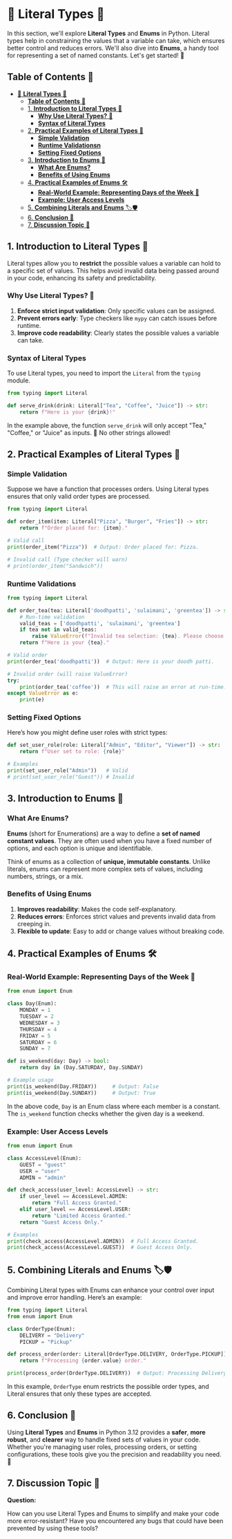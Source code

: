 # 📘 **Literal Types** 🐍

In this section, we'll explore **Literal Types** and **Enums** in Python. Literal types help in constraining the values that a variable can take, which ensures better control and reduces errors. We'll also dive into **Enums**, a handy tool for representing a set of named constants. Let's get started! 🚀


## **Table of Contents** 📖

- [📘 **Literal Types** 🐍](#-literal-types-)
  - [**Table of Contents** 📖](#table-of-contents-)
  - [1. **Introduction to Literal Types** 📜](#1-introduction-to-literal-types-)
    - [**Why Use Literal Types?** 🤔](#why-use-literal-types-)
    - [**Syntax of Literal Types**](#syntax-of-literal-types)
  - [2. **Practical Examples of Literal Types** 🔧](#2-practical-examples-of-literal-types-)
    - [**Simple Validation**](#simple-validation)
    - [**Runtime Validationsn**](#runtime-validations)
    - [**Setting Fixed Options**](#setting-fixed-options)
  - [3. **Introduction to Enums** 🌟](#3-introduction-to-enums-)
    - [**What Are Enums?**](#what-are-enums)
    - [**Benefits of Using Enums**](#benefits-of-using-enums)
  - [4. **Practical Examples of Enums** 🛠️](#4-practical-examples-of-enums-️)
    - [**Real-World Example: Representing Days of the Week** 📅](#real-world-example-representing-days-of-the-week-)
    - [**Example: User Access Levels**](#example-user-access-levels)
  - [5. **Combining Literals and Enums** 🏷️🛡️](#5-combining-literals-and-enums-️️)
  - [6. **Conclusion** 🏁](#6-conclusion-)
  - [7. **Discussion Topic** 💬](#7-discussion-topic-)


## 1. **Introduction to Literal Types** 📜

Literal types allow you to **restrict** the possible values a variable can hold to a specific set of values. This helps avoid invalid data being passed around in your code, enhancing its safety and predictability.

### **Why Use Literal Types?** 🤔

1. **Enforce strict input validation**: Only specific values can be assigned.
2. **Prevent errors early**: Type checkers like `mypy` can catch issues before runtime.
3. **Improve code readability**: Clearly states the possible values a variable can take.

### **Syntax of Literal Types**

To use Literal types, you need to import the `Literal` from the `typing` module. 

```python
from typing import Literal

def serve_drink(drink: Literal["Tea", "Coffee", "Juice"]) -> str:
    return f"Here is your {drink}!"
```

In the example above, the function `serve_drink` will only accept "Tea," "Coffee," or "Juice" as inputs. 🚫 No other strings allowed!


## 2. **Practical Examples of Literal Types** 🔧

### **Simple Validation**

Suppose we have a function that processes orders. Using Literal types ensures that only valid order types are processed.

```python
from typing import Literal

def order_item(item: Literal["Pizza", "Burger", "Fries"]) -> str:
    return f"Order placed for: {item}."

# Valid call
print(order_item("Pizza"))  # Output: Order placed for: Pizza.

# Invalid call (Type checker will warn)
# print(order_item("Sandwich")) 
```

### **Runtime Validations**
```python
from typing import Literal

def order_tea(tea: Literal['doodhpatti', 'sulaimani', 'greentea']) -> str:
    # Run-time validation
    valid_teas = ['doodhpatti', 'sulaimani', 'greentea']
    if tea not in valid_teas:
        raise ValueError(f"Invalid tea selection: {tea}. Please choose from {valid_teas}.")
    return f"Here is your {tea}."

# Valid order
print(order_tea('doodhpatti'))  # Output: Here is your doodh patti.

# Invalid order (will raise ValueError)
try:
    print(order_tea('coffee'))  # This will raise an error at run-time.
except ValueError as e:
    print(e)

```

### **Setting Fixed Options**

Here’s how you might define user roles with strict types:

```python
def set_user_role(role: Literal["Admin", "Editor", "Viewer"]) -> str:
    return f"User set to role: {role}"

# Examples
print(set_user_role("Admin"))   # Valid
# print(set_user_role("Guest")) # Invalid
```


## 3. **Introduction to Enums** 🌟

### **What Are Enums?**

**Enums** (short for Enumerations) are a way to define a **set of named constant values**. They are often used when you have a fixed number of options, and each option is unique and identifiable.

Think of enums as a collection of **unique, immutable constants**. Unlike literals, enums can represent more complex sets of values, including numbers, strings, or a mix.

### **Benefits of Using Enums**

1. **Improves readability**: Makes the code self-explanatory.
2. **Reduces errors**: Enforces strict values and prevents invalid data from creeping in.
3. **Flexible to update**: Easy to add or change values without breaking code.


## 4. **Practical Examples of Enums** 🛠️

### **Real-World Example: Representing Days of the Week** 📅

```python
from enum import Enum

class Day(Enum):
    MONDAY = 1
    TUESDAY = 2
    WEDNESDAY = 3
    THURSDAY = 4
    FRIDAY = 5
    SATURDAY = 6
    SUNDAY = 7

def is_weekend(day: Day) -> bool:
    return day in (Day.SATURDAY, Day.SUNDAY)

# Example usage
print(is_weekend(Day.FRIDAY))     # Output: False
print(is_weekend(Day.SUNDAY))     # Output: True
```

In the above code, `Day` is an Enum class where each member is a constant. The `is_weekend` function checks whether the given day is a weekend.

### **Example: User Access Levels**

```python
from enum import Enum

class AccessLevel(Enum):
    GUEST = "guest"
    USER = "user"
    ADMIN = "admin"

def check_access(user_level: AccessLevel) -> str:
    if user_level == AccessLevel.ADMIN:
        return "Full Access Granted."
    elif user_level == AccessLevel.USER:
        return "Limited Access Granted."
    return "Guest Access Only."

# Examples
print(check_access(AccessLevel.ADMIN))  # Full Access Granted.
print(check_access(AccessLevel.GUEST))  # Guest Access Only.
```


## 5. **Combining Literals and Enums** 🏷️🛡️

Combining Literal types with Enums can enhance your control over input and improve error handling. Here’s an example:

```python
from typing import Literal
from enum import Enum

class OrderType(Enum):
    DELIVERY = "Delivery"
    PICKUP = "Pickup"

def process_order(order: Literal[OrderType.DELIVERY, OrderType.PICKUP]) -> str:
    return f"Processing {order.value} order."

print(process_order(OrderType.DELIVERY))  # Output: Processing Delivery order.
```

In this example, `OrderType` enum restricts the possible order types, and Literal ensures that only these types are accepted.


## 6. **Conclusion** 🏁

Using **Literal Types** and **Enums** in Python 3.12 provides a **safer**, **more robust**, and **clearer** way to handle fixed sets of values in your code. Whether you're managing user roles, processing orders, or setting configurations, these tools give you the precision and readability you need. 🌟


## 7. **Discussion Topic** 💬

**Question:**

How can you use Literal Types and Enums to simplify and make your code more error-resistant? Have you encountered any bugs that could have been prevented by using these tools?

